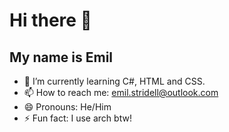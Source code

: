 # Hi there 👋
## My name is Emil
- 🌱 I’m currently learning C#, HTML and CSS.
- 📫 How to reach me: emil.stridell@outlook.com
- 😄 Pronouns: He/Him
- ⚡ Fun fact: I use arch btw!
